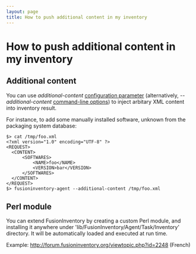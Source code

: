```yaml
---
layout: page
title: How to push additional content in my inventory
---
```


# How to push additional content in my inventory

## Additional content

You can use *additional-content* [configuration
parameter](agent/configuration.html) (alternatively, *--additional-content*
[command-line options](man.html)) to inject arbitary XML content into
inventory result.

For instance, to add some manually installed software, unknown from the
packaging system database:

    $> cat /tmp/foo.xml
    <?xml version="1.0" encoding="UTF-8" ?>
    <REQUEST>
      <CONTENT>
          <SOFTWARES>
              <NAME>foo</NAME>
              <VERSION>bar</VERSION>
          </SOFTWARES>
      </CONTENT>
    </REQUEST>
    $> fusioninventory-agent --additional-content /tmp/foo.xml

## Perl module

You can extend FusionInventory by creating a custom Perl module, and installing
it anywhere under 'lib/FusionInventory/Agent/Task/Inventory' directory. It will
be automatically loaded and executed at run time.

Example: <http://forum.fusioninventory.org/viewtopic.php?id=2248> (French)
